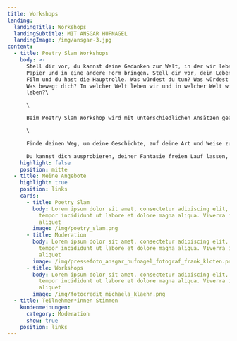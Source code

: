 ```yaml
---
title: Workshops
landing:
  landingTitle: Workshops
  landingSubtitle: MIT ANSGAR HUFNAGEL
  landingImage: /img/ansgar-3.jpg
content:
  - title: Poetry Slam Workshops
    body: >-
      Stell dir vor, du kannst deine Gedanken zur Welt, in der wir leben, auf
      Papier und in eine andere Form bringen. Stell dir vor, dein Leben ist ein
      Film und du hast die Hauptrolle. Was würdest du tun? Was würdest du sagen?
      Was bewegt dich? In welcher Welt leben wir und in welcher Welt willst du
      leben?\

      \

      Beim Poetry Slam Workshop wird mit unterschiedlichen Ansätzen gearbeitet, um die Synapsen zum Glühen zu bringen und die Kreativität zu fördern. Zwischen Schreibimpulsen und der konkreten Performance eines Textes wird sich der Kunstform Poetry Slam mit seinen unterschiedlichen Facetten auf vielfältige Weise genähert: Ob Rap, Poetry Slam, Comedy, Gedicht oder Kurzgeschichte oder alles zusammen?\

      \

      Finde deinen Weg, um deine Geschichte, auf deine Art und Weise zu erzählen.\

      Du kannst dich ausprobieren, deiner Fantasie freien Lauf lassen, ob ernst, lustig, persönlich, tiefgründig, politische oder völlig absurd und sinnfrei -  beim Poetry Slam Workshop geht es darum, Grenzen zu sprengen und sich auszutoben.
    highlight: false
    position: mitte
  - title: Meine Angebote
    highlight: true
    position: links
    cards:
      - title: Poetry Slam
        body: Lorem ipsum dolor sit amet, consectetur adipiscing elit, sed do eiusmod
          tempor incididunt ut labore et dolore magna aliqua. Viverra ipsum nunc
          aliquet
        image: /img/poetry_slam.png
      - title: Moderation
        body: Lorem ipsum dolor sit amet, consectetur adipiscing elit, sed do eiusmod
          tempor incididunt ut labore et dolore magna aliqua. Viverra ipsum nunc
          aliquet
        image: /img/pressefoto_ansgar_hufnagel_fotograf_frank_kloten.png
      - title: Workshops
        body: Lorem ipsum dolor sit amet, consectetur adipiscing elit, sed do eiusmod
          tempor incididunt ut labore et dolore magna aliqua. Viverra ipsum nunc
          aliquet
        image: /img/fotocredit_michaela_klaehn.png
  - title: Teilnehmer*innen Stimmen
    kundenmeinungen:
      category: Moderation
      show: true
    position: links
---
```

